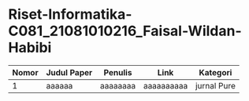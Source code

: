 # Riset-Informatika-C081_21081010216_Faisal-Wildan-Habibi

|Nomor|Judul Paper|Penulis|Link|Kategori|
|-|-|-|-|-|
|1|aaaaaa|aaaaaaaa|aaaaaaaaaa|jurnal Pure|
